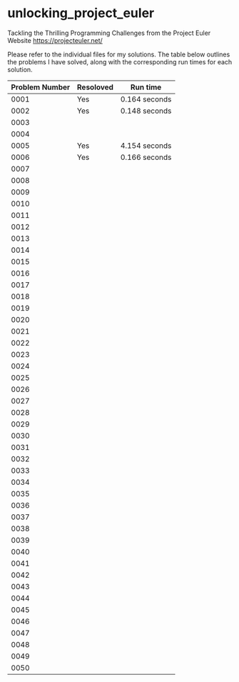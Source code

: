 # unlocking_project_euler
Tackling the Thrilling Programming Challenges from the Project Euler Website
https://projecteuler.net/

Please refer to the individual files for my solutions. The table below outlines the problems I have solved, along with the corresponding run times for each solution.

| Problem Number | Resoloved | Run time |
| --- | --- | --- |
| 0001 | Yes | 0.164 seconds |
| 0002 | Yes | 0.148 seconds |
| 0003 | | |
| 0004 | | |
| 0005 | Yes | 4.154 seconds |
| 0006 | Yes | 0.166 seconds |
| 0007 | | |
| 0008 | | |
| 0009 | | |
| 0010 | | |
| 0011 | | |
| 0012 | | |
| 0013 | | |
| 0014 | | |
| 0015 | | |
| 0016 | | |
| 0017 | | |
| 0018 | | |
| 0019 | | |
| 0020 | | |
| 0021 | | |
| 0022 | | |
| 0023 | | |
| 0024 | | |
| 0025 | | |
| 0026 | | |
| 0027 | | |
| 0028 | | |
| 0029 | | |
| 0030 | | |
| 0031 | | |
| 0032 | | |
| 0033 | | |
| 0034 | | |
| 0035 | | |
| 0036 | | |
| 0037 | | |
| 0038 | | |
| 0039 | | |
| 0040 | | |
| 0041 | | |
| 0042 | | |
| 0043 | | |
| 0044 | | |
| 0045 | | |
| 0046 | | |
| 0047 | | |
| 0048 | | |
| 0049 | | |
| 0050 | | |